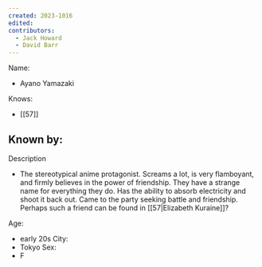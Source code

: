 ```yaml
---
created: 2023-1016
edited:
contributors:
  - Jack Howard
  - David Barr
---
```


Name:
- Ayano Yamazaki

Knows:
- [[57]]

Known by:
- 

Description
- The stereotypical anime protagonist. Screams a lot, is very flamboyant, and firmly believes in the power of friendship. They have a strange name for everything they do. Has the ability to absorb electricity and shoot it back out. Came to the party seeking battle and friendship. Perhaps such a friend can be found in [[57|Elizabeth Kuraine]]?

Age:
- early 20s
City:
- Tokyo
Sex:
- F


